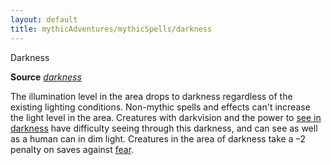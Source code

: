 ```yaml
---
layout: default
title: mythicAdventures/mythicSpells/darkness
---
```

Darkness

**Source** [_darkness_](spells/darkness#_darkness)

The illumination level in the area drops to darkness regardless of the existing lighting conditions. Non-mythic spells and effects can't increase the light level in the area. Creatures with darkvision and the power to [see in darkness](monsters/universalMonsterRules#_see-in-darkness) have difficulty seeing through this darkness, and can see as well as a human can in dim light. Creatures in the area of darkness take a –2 penalty on saves against [fear](monsters/universalMonsterRules#_fear).

